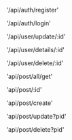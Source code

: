 <!-- API Docs -->

<!-- Auth Register-->
'/api/auth/register'
<!-- Auth Login-->
'/api/auth/login'

<!-- users Update-->
'/api/user/update/:id'
<!-- users details-->
'/api/user/details/:id'
<!-- users delete-->
'/api/user/delete/:id'

<!-- Post -->
'api/post/all/get'

'api/post/:id'

'api/post/create'

'api/post/update?pid'

'api/post/delete?pid'